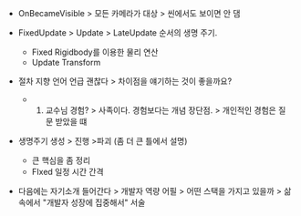 - OnBecameVisible > 모든 카메라가 대상 > 씬에서도 보이면 안 댐
- FixedUpdate > Update > LateUpdate 순서의 생명 주기.
	- Fixed Rigidbody를 이용한 물리 연산
	- Update Transform 


- 절차 지향 언어 언급 괜찮다 > 차이점을 얘기하는 것이 좋을까요?
	- 1. 교수님 경험? > 사족이다. 경험보다는 개념 장단점. > 개인적인 경험은 질문 받았을 떄

- 생명주기 생성 > 진행 >파괴 (좀 더 큰 틀에서 설명)
	- 큰 핵심을 좀 정리 
	- FIxed 일정 시간 간격

- 다음에는 자기소개 들어간다 > 개발자 역량 어필 > 어떤 스택을 가지고 있을까 > 삶 속에서 "개발자 성장에 집중해서" 서술